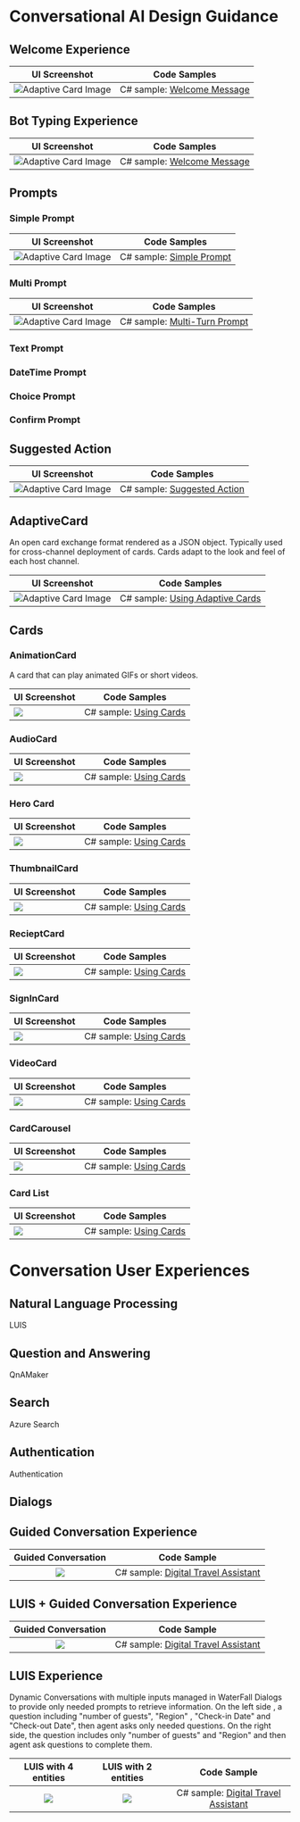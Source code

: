# Conversational AI Design Guidance


## Welcome Experience

| UI Screenshot | Code Samples |
|----|----|
| ![Adaptive Card Image](images/welcomemessage.png) | C# sample: [Welcome Message][3] |

## Bot Typing Experience
| UI Screenshot | Code Samples |
|----|----|
| ![Adaptive Card Image](images/welcomemessage.png) | C# sample: [Welcome Message][3] |


## Prompts
### Simple Prompt
| UI Screenshot | Code Samples |
|----|----|
| ![Adaptive Card Image](images/welcomemessage.png) | C# sample: [Simple Prompt][4] |

### Multi Prompt
| UI Screenshot | Code Samples |
|----|----|
| ![Adaptive Card Image](images/welcomemessage.png) | C# sample: [Multi-Turn Prompt][5] |

### Text Prompt
### DateTime Prompt
### Choice Prompt
### Confirm Prompt


## Suggested Action
| UI Screenshot | Code Samples |
|----|----|
| ![Adaptive Card Image](images/SuggestedCard.png) | C# sample: [Suggested Action][6] |


## AdaptiveCard
An open card exchange format rendered as a JSON object. Typically used for cross-channel deployment of cards. Cards adapt to the look and feel of each host channel.

| UI Screenshot | Code Samples |
|----|----|
| ![Adaptive Card Image](images/adaptivecard.png) | C# sample: [Using Adaptive Cards][1] |

## Cards
### AnimationCard
A card that can play animated GIFs or short videos.

| UI Screenshot | Code Samples |
|----|----|
| ![](images/thumbnailcard.png) | C# sample: [Using Cards][2] |

### AudioCard
| UI Screenshot | Code Samples |
|----|----|
| ![](images/thumbnailcard.png) | C# sample: [Using Cards][2] |

### Hero Card
| UI Screenshot | Code Samples |
|----|----|
| ![](images/herocard.png) | C# sample: [Using Cards][2] |

### ThumbnailCard
| UI Screenshot | Code Samples |
|----|----|
| ![](images/thumbnailcard.png) | C# sample: [Using Cards][2] |

### RecieptCard
| UI Screenshot | Code Samples |
|----|----|
| ![](images/thumbnailcard.png) | C# sample: [Using Cards][2] |

### SignInCard
| UI Screenshot | Code Samples |
|----|----|
| ![](images/thumbnailcard.png) | C# sample: [Using Cards][2] |


### VideoCard
| UI Screenshot | Code Samples |
|----|----|
| ![](images/thumbnailcard.png) | C# sample: [Using Cards][2] |

### CardCarousel
| UI Screenshot | Code Samples |
|----|----|
| ![](images/thumbnailcard.png) | C# sample: [Using Cards][2] |

### Card List
| UI Screenshot | Code Samples |
|----|----|
| ![](images/thumbnailcard.png) | C# sample: [Using Cards][2] |



# Conversation User Experiences

## Natural Language Processing

LUIS

## Question and Answering

QnAMaker

## Search

Azure Search

## Authentication

Authentication


## Dialogs


## Guided Conversation Experience
Guided Conversation | Code Sample|
:-------------------------:|:-----------:|
![](images/dialog.png)  | C# sample: [Digital Travel Assistant][7]

## LUIS + Guided Conversation Experience
Guided Conversation | Code Sample|
:-------------------------:|:-----------:|
![](images/luisdialog1.png)  | C# sample: [Digital Travel Assistant][7]


## LUIS Experience
Dynamic Conversations with multiple inputs managed in WaterFall Dialogs to provide only needed prompts to retrieve information.
On the left side , a question including "number of guests", "Region" , "Check-in Date" and "Check-out Date", then agent asks only needed questions. 
On the right side, the question includes only "number of guests" and "Region" and then agent ask questions to complete them.

 LUIS with 4 entities             |  LUIS with 2 entities | Code Sample|
:-------------------------:|:-------------------------:|:-----------:|
![](images/luisdialog.png)  |  ![](images/luisdialog2.png) | C# sample: [Digital Travel Assistant][7]



[1]: https://github.com/Microsoft/BotBuilder-Samples/tree/master/samples/csharp_dotnetcore/07.using-adaptive-cards
[2]: https://github.com/Microsoft/BotBuilder-Samples/tree/master/samples/csharp_dotnetcore/06.using-cards
[3]: https://github.com/Microsoft/BotBuilder-Samples/blob/master/samples/csharp_dotnetcore/03.welcome-user
[4]: https://github.com/Microsoft/BotBuilder-Samples/blob/master/samples/csharp_dotnetcore/04.simple-prompt
[5]: https://github.com/Microsoft/BotBuilder-Samples/blob/master/samples/csharp_dotnetcore/05.multi-turn-prompt
[6]: https://github.com/Microsoft/BotBuilder-Samples/blob/master/samples/csharp_dotnetcore/08.suggested-actions
[7]: https://github.com/ikivanc/Digital-Travel-Assistant